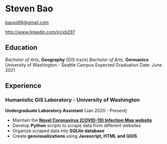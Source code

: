 # Steven Bao

baoxq98@gmail.com

<http://www.linkedin.com/in/xb297>

## Education
_Bachelor of Arts_, **Geography** (GIS track)
_Bachelor of Arts_, **Germanics**
University of Washington - Seattle Campus
Expected Graduation Date: June 2021

## Experience

### Humanistic GIS Laboratory - University of Washington
**Undergraduate Laboratory Assistant** (Jan 2020 - Present)
-   Maintain the [**Novel Coronavirus (COVID-19) Infection Map website**](https://hgis.uw.edu/virus/)
-   Develop **Python** scripts to scrape data from different websites
-   Organize scraped data into **SQLite database**
-   Create **geovisualizations** using **Javascript, HTML and QGIS**
